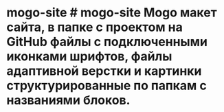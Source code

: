 # mogo-site # mogo-site Mogo макет сайта, в папке с проектом на GitHub файлы с подключенными иконками шрифтов, файлы адаптивной верстки и картинки структурированные по папкам с названиями блоков.
